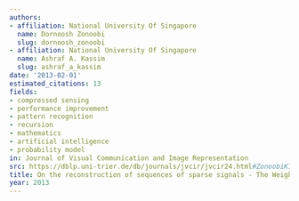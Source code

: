 ```yaml
---
authors:
- affiliation: National University Of Singapore
  name: Dornoosh Zonoobi
  slug: dornoosh_zonoobi
- affiliation: National University Of Singapore
  name: Ashraf A. Kassim
  slug: ashraf_a_kassim
date: '2013-02-01'
estimated_citations: 13
fields:
- compressed sensing
- performance improvement
- pattern recognition
- recursion
- mathematics
- artificial intelligence
- probability model
in: Journal of Visual Communication and Image Representation
src: https://dblp.uni-trier.de/db/journals/jvcir/jvcir24.html#ZonoobiK13
title: On the reconstruction of sequences of sparse signals - The Weighted-CS
year: 2013
---
```

